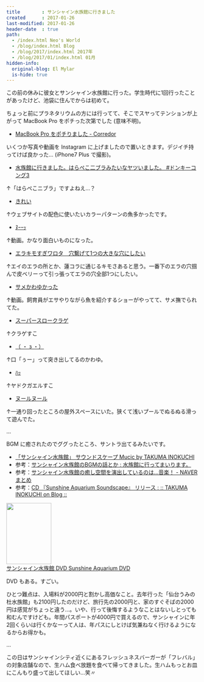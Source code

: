 ```yaml
---
title        : サンシャイン水族館に行きました
created      : 2017-01-26
last-modified: 2017-01-26
header-date  : true
path:
  - /index.html Neo's World
  - /blog/index.html Blog
  - /blog/2017/index.html 2017年
  - /blog/2017/01/index.html 01月
hidden-info:
  original-blog: El Mylar
  is-hide: true
---
```


この前の休みに彼女とサンシャイン水族館に行った。学生時代に1回行ったことがあったけど、池袋に住んでからは初めて。

ちょっと前にプラネタリウムの方には行ってて、そこでスヤってテンションが上がって MacBook Pro をポチった次第でした (意味不明)。

- [MacBook Pro をポチりました - Corredor](http://neos21.hatenablog.com/entry/2016/04/29/000000_1)

いくつか写真や動画を Instagram に上げましたので置いときます。デジイチ持ってけば良かった… (iPhone7 Plus で撮影)。

- [水族館に行きました。はらぺこ二ブラみたいなヤツいました。 #ドンキーコング3](https://www.instagram.com/p/BPnAWWfggMX/)

↑「はらぺこニブラ」ですよねえ…？

- [きれい](https://www.instagram.com/p/BPnAdgvga9K/)

↑ウェブサイトの配色に使いたいカラーパターンの魚多かったです。

- [ﾇｰｰｯ](https://www.instagram.com/p/BPnAyx_gVEl/)

↑動画。かなり面白いものになった。

- [エラキモすぎワロタ　穴繋げて1つの大きな穴にしたい](https://www.instagram.com/p/BPnA_ewg2CZ/)

↑エイのエラの所とか、蓮コラに通じるキモさあると思う。一番下のエラの穴掴んで皮ベリーって引っ張ってエラの穴全部1つにしたい。

- [サメかわゆかった](https://www.instagram.com/p/BPnBOqXAdgC/)

↑動画。飼育員がエサやりながら魚を紹介するショーがやってて、サメ撫でられてた。

- [スーパースロークラゲ](https://www.instagram.com/p/BPnBsvQAohd/)

↑クラゲすこ

- [（ ・ з ・）](https://www.instagram.com/p/BPnB27Lg8mz/)

↑口「ぅー」って突き出してるのかわゆ。

- [ﾊｯ](https://www.instagram.com/p/BPnCIa3ABUz/)

↑ヤドクガエルすこ

- [ヌールヌール](https://www.instagram.com/p/BPnCRgGArZi/)

↑一通り回ったところの屋外スペースにいた。狭くて浅いプールでぬるぬる滑って遊んでた。

…

BGM に癒されたのでググったところ、サントラ出てるみたいです。

- [「サンシャイン水族館」 サウンドスケープ Mucic by TAKUMA INOKUCHI](https://youtube.com/watch?v=bNpVB6ZbPjU)
- 参考：[サンシャイン水族館のBGMの話とか : 水族館に行ってまいります。](http://blog.livedoor.jp/pokomenchi0929/archives/51809835.html)
- 参考：[サンシャイン水族館の癒し空間を演出しているのは…音楽！ - NAVER まとめ](https://matome.naver.jp/odai/2145938811683611201)
- 参考：[CD 『Sunshine Aquarium Soundscape』 リリース : :: TAKUMA INOKUCHI on Blog ::](http://inosis.exblog.jp/18248025/)

<div class="ad-amazon">
  <div class="ad-amazon-image">
    <a href="https://www.amazon.co.jp/dp/B00DVZ9YPI?tag=neos21-22&amp;linkCode=osi&amp;th=1&amp;psc=1">
      <img src="https://m.media-amazon.com/images/I/51skiXZwmVL._SL160_.jpg" width="118" height="160">
    </a>
  </div>
  <div class="ad-amazon-info">
    <div class="ad-amazon-title">
      <a href="https://www.amazon.co.jp/dp/B00DVZ9YPI?tag=neos21-22&amp;linkCode=osi&amp;th=1&amp;psc=1">サンシャイン水族館 DVD Sunshine Aquarium DVD</a>
    </div>
  </div>
</div>

DVD もある。すごい。

ひとつ難点は、入場料が2000円と割かし高価なこと。去年行った「仙台うみの杜水族館」も2100円したのだけど、旅行先の2000円と、家のすぐそばの2000円は感覚がちょっと違う…。いや、行って後悔するようなことはないしとっても和むんですけども。年間パスポートが4000円で買えるので、サンシャインに年2回くらいは行くかなーって人は、年パスにしとけば気兼ねなく行けるようになるからお得かも。

…

この日はサンシャインシティ近くにあるフレッシュネスバーガーが「フレバル」の対象店舗なので、生ハム食べ放題を食べて帰ってきました。生ハムもっとお皿にこんもり盛って出してほしい…笑〃
